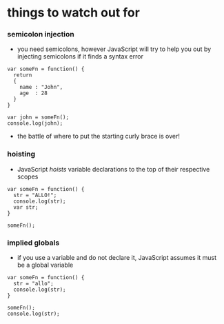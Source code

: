 # things to watch out for

### semicolon injection
* you need semicolons, however JavaScript will try to help you out by injecting semicolons if it finds a syntax error

```
var someFn = function() {
  return
  {
    name : "John",
    age  : 28
  }
}

var john = someFn();
console.log(john);
```

* the battle of where to put the starting curly brace is over!

### hoisting
* JavaScript *hoists* variable declarations to the top of their respective scopes

```
var someFn = function() {
  str = "ALLO!";
  console.log(str);
  var str;
}

someFn();
```



### implied globals
* if you use a variable and do not declare it, JavaScript assumes it must be a global variable

```
var someFn = function() {
  str = "allo";
  console.log(str);
}

someFn();
console.log(str);
```
